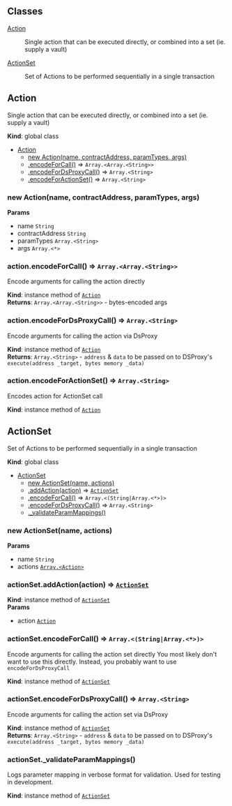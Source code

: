 ## Classes

<dl>
<dt><a href="#Action">Action</a></dt>
<dd><p>Single action that can be executed directly, or combined into a set (ie. supply a vault)</p>
</dd>
<dt><a href="#ActionSet">ActionSet</a></dt>
<dd><p>Set of Actions to be performed sequentially in a single transaction</p>
</dd>
</dl>

<a name="Action"></a>

## Action
Single action that can be executed directly, or combined into a set (ie. supply a vault)

**Kind**: global class  

* [Action](#Action)
    * [new Action(name, contractAddress, paramTypes, args)](#new_Action_new)
    * [.encodeForCall()](#Action+encodeForCall) ⇒ <code>Array.&lt;Array.&lt;String&gt;&gt;</code>
    * [.encodeForDsProxyCall()](#Action+encodeForDsProxyCall) ⇒ <code>Array.&lt;String&gt;</code>
    * [.encodeForActionSet()](#Action+encodeForActionSet) ⇒ <code>Array.&lt;String&gt;</code>

<a name="new_Action_new"></a>

### new Action(name, contractAddress, paramTypes, args)
**Params**

- name <code>String</code>
- contractAddress <code>String</code>
- paramTypes <code>Array.&lt;String&gt;</code>
- args <code>Array.&lt;\*&gt;</code>

<a name="Action+encodeForCall"></a>

### action.encodeForCall() ⇒ <code>Array.&lt;Array.&lt;String&gt;&gt;</code>
Encode arguments for calling the action directly

**Kind**: instance method of [<code>Action</code>](#Action)  
**Returns**: <code>Array.&lt;Array.&lt;String&gt;&gt;</code> - bytes-encoded args  
<a name="Action+encodeForDsProxyCall"></a>

### action.encodeForDsProxyCall() ⇒ <code>Array.&lt;String&gt;</code>
Encode arguments for calling the action via DsProxy

**Kind**: instance method of [<code>Action</code>](#Action)  
**Returns**: <code>Array.&lt;String&gt;</code> - `address` & `data` to be passed on to DSProxy's `execute(address _target, bytes memory _data)`  
<a name="Action+encodeForActionSet"></a>

### action.encodeForActionSet() ⇒ <code>Array.&lt;String&gt;</code>
Encodes action for ActionSet call

**Kind**: instance method of [<code>Action</code>](#Action)  
<a name="ActionSet"></a>

## ActionSet
Set of Actions to be performed sequentially in a single transaction

**Kind**: global class  

* [ActionSet](#ActionSet)
    * [new ActionSet(name, actions)](#new_ActionSet_new)
    * [.addAction(action)](#ActionSet+addAction) ⇒ [<code>ActionSet</code>](#ActionSet)
    * [.encodeForCall()](#ActionSet+encodeForCall) ⇒ <code>Array.&lt;(String\|Array.&lt;\*&gt;)&gt;</code>
    * [.encodeForDsProxyCall()](#ActionSet+encodeForDsProxyCall) ⇒ <code>Array.&lt;String&gt;</code>
    * [._validateParamMappings()](#ActionSet+_validateParamMappings)

<a name="new_ActionSet_new"></a>

### new ActionSet(name, actions)
**Params**

- name <code>String</code>
- actions [<code>Array.&lt;Action&gt;</code>](#Action)

<a name="ActionSet+addAction"></a>

### actionSet.addAction(action) ⇒ [<code>ActionSet</code>](#ActionSet)
**Kind**: instance method of [<code>ActionSet</code>](#ActionSet)  
**Params**

- action [<code>Action</code>](#Action)

<a name="ActionSet+encodeForCall"></a>

### actionSet.encodeForCall() ⇒ <code>Array.&lt;(String\|Array.&lt;\*&gt;)&gt;</code>
Encode arguments for calling the action set directly
You most likely don't want to use this directly.
Instead, you probably want to use `encodeForDsProxyCall`

**Kind**: instance method of [<code>ActionSet</code>](#ActionSet)  
<a name="ActionSet+encodeForDsProxyCall"></a>

### actionSet.encodeForDsProxyCall() ⇒ <code>Array.&lt;String&gt;</code>
Encode arguments for calling the action set via DsProxy

**Kind**: instance method of [<code>ActionSet</code>](#ActionSet)  
**Returns**: <code>Array.&lt;String&gt;</code> - `address` & `data` to be passed on to DSProxy's `execute(address _target, bytes memory _data)`  
<a name="ActionSet+_validateParamMappings"></a>

### actionSet.\_validateParamMappings()
Logs parameter mapping in verbose format for validation. Used for testing in development.

**Kind**: instance method of [<code>ActionSet</code>](#ActionSet)  
